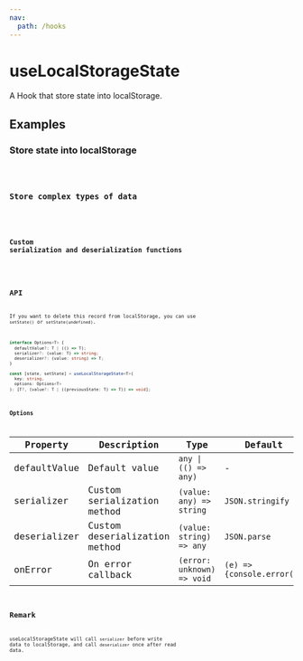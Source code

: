 ```yaml
---
nav:
  path: /hooks
---
```


# useLocalStorageState

A Hook that store state into localStorage.

## Examples

### Store state into localStorage

<code src="./demo/demo1.tsx" />

### Store complex types of data

<code src="./demo/demo2.tsx" />

### Custom serialization and deserialization functions

<code src="./demo/demo3.tsx" />

## API

If you want to delete this record from localStorage, you can use `setState()` or `setState(undefined)`.

```typescript
interface Options<T> {
  defaultValue?: T | (() => T);
  serializer?: (value: T) => string;
  deserializer?: (value: string) => T;
}

const [state, setState] = useLocalStorageState<T>(
  key: string,
  options: Options<T>
): [T?, (value?: T | ((previousState: T) => T)) => void];
```

### Options

| Property     | Description                   | Type                       | Default                    |
| ------------ | ----------------------------- | -------------------------- | -------------------------- |
| defaultValue | Default value                 | `any \| (() => any)`       | -                          |
| serializer   | Custom serialization method   | `(value: any) => string`   | `JSON.stringify`           |
| deserializer | Custom deserialization method | `(value: string) => any`   | `JSON.parse`               |
| onError      | On error callback             | `(error: unknown) => void` | `(e) => {console.error(e)` |

## Remark

useLocalStorageState will call `serializer` before write data to localStorage, and call `deserializer` once after read data.
